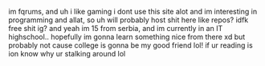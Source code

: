 im fqrums, and uh i like gaming i dont use this site alot and im interesting in programming and allat, so uh will probably host shit here like repos? idfk free shit ig? and yeah
im 15 from serbia, and im currently in an IT highschool.. hopefully im gonna learn something nice from there xd but probably not cause college is gonna be my good friend lol!
if ur reading is ion know why ur stalking around lol
